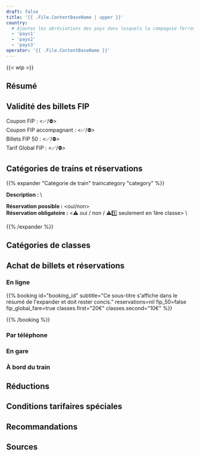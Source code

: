 ```yaml
---
draft: false
title: '{{ .File.ContentBaseName | upper }}'
country:
  # Ajoutez les abréviations des pays dans lesquels la compagnie ferroviaire opère en anglais.
  - 'pays1'
  - 'pays2'
  - 'pays3'
operator: '{{ .File.ContentBaseName }}'
---
```

<!-- Supprimez ce message si la page est complète -->
{{< wip >}}

<!--
  Brève description de la compagnie ferroviaire. Par exemple, le nom complet dans la langue locale, les noms alternatifs, et si c'est une compagnie privée ou publique.
-->

## Résumé

<!--
  Liste à puces des principales caractéristiques / règles FIP de la compagnie ferroviaire.
  Par exemple :
  - Les billets FIP 50 et les coupons FIP sont-ils acceptés ?
  - Y a-t-il une obligation de réservation ?
  - Existe-t-il d'autres conditions tarifaires particulières ou des dérogations par rapport aux autres compagnies FIP ?
-->

## Validité des billets FIP

Coupon FIP : <✅/⛔> \
Coupon FIP accompagnant : <✅/⛔> \
Billets FIP 50 : <✅/⛔> \
Tarif Global FIP : <✅/⛔>

<!--
  Où les billets FIP 50 / coupons FIP sont-ils valables et quelles sont les restrictions ? Quel billet est nécessaire pour le voyage (par ex. billet FIP 50 continu ou coupons FIP des deux pays) ?
-->

## Catégories de trains et réservations

<!--
  Les réservations sont-elles possibles et où sont-elles obligatoires ?
-->

<!--
  Pour chaque catégorie de train, une section distincte peut être ajoutée selon le modèle suivant :
  Dans le titre, les emojis suivants peuvent être utilisés :
  - ⚠️ pour une obligation générale de réservation ou des suppléments
  - 1️⃣ pour une obligation de réservation en 1ère classe uniquement
  - ⛔ pour une non-validité FIP
  - ℹ️ pour des confusions possibles avec d'autres compagnies ferroviaires / catégories de train
-->
{{% expander "Catégorie de train" traincategory "category" %}}
<!-- Remplacez "Catégorie de train" par le nom de la catégorie, par ex. TGV, ICE -->
**Description :** \
<!-- Description de la catégorie -->
**Réservation possible :** <oui/non> \
**Réservation obligatoire :** <⚠️ oui / non / ⚠️1️⃣ seulement en 1ère classe> \
<!-- Si FIP n’est pas accepté, ajoutez ceci :
**FIP :** ⛔ FIP non accepté
-->
<!-- Si les tarifs globaux FIP sont disponibles, ajoutez ceci :
**Tarif Global FIP :**
-->
{{% /expander %}}

## Catégories de classes

## Achat de billets et réservations

### En ligne

<!--
  Intégrez ici les informations d'une plateforme de réservation définie.

  Vous pouvez remplacer individuellement les paramètres de réservation listés ci-dessous, mais ce n'est pas obligatoire.
  Si vous omettez certains paramètres, les valeurs par défaut de la plateforme de réservation seront utilisées.

  Pour plus d'informations sur la définition d'une plateforme de réservation, consultez l'archetype de réservation.
-->
{{% booking id="booking_id"
    subtitle="Ce sous-titre s'affiche dans le résumé de l'expander et doit rester concis."
    reservations=nil
    fip_50=false
    fip_global_fare=true
    classes.first="20€"
    classes.second="10€"
%}}
<!-- Ceci est un texte informatif qui peut contenir des informations spécifiques au pays et qui s'affiche dans la partie développée. -->
{{% /booking %}}

### Par téléphone

<!--
  Intégrez ici des plateformes de réservation supplémentaires pour la réservation par téléphone.
-->

### En gare

<!--
  Intégrez ici des plateformes de réservation supplémentaires pour la réservation en gare.
-->

### À bord du train

<!--
  Les billets avec réduction FIP peuvent-ils encore être achetés à bord du train ? Si oui, comment et y a-t-il un supplément ?
-->

## Réductions

<!--
  Quelles réductions les enfants peuvent-ils obtenir et dans quelles circonstances ?
  Quelles autres réductions peuvent exister ?
-->

## Conditions tarifaires spéciales

### <Trajet ou nom>

<!--
  Description de la condition spéciale, s'il existe des réglementations particulières sur certains trajets.
-->

## Recommandations

<!--
  Recommandations personnelles et conseils particuliers pour le voyage.
-->

## Sources

[^1]: [<Nom de la source 1>](<Lien>)
[^2]: [<Nom de la source 2>](<Lien>)
